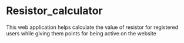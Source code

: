 # Resistor_calculator
This web application helps calculate the value of resistor for registered users while giving them points for being active on the website

